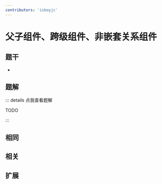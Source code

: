 ```yaml
---
contributors: 'isboyjc'
---
```


# 父子组件、跨级组件、非嵌套关系组件


## 题干

- 



## 题解

::: details 点我查看题解

  TODO

:::



## 相同


## 相关


## 扩展

